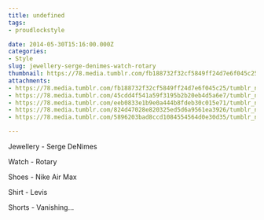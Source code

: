 ```yaml
---
title: undefined
tags:
- proudlockstyle

date: 2014-05-30T15:16:00.000Z
categories:
- Style
slug: jewellery-serge-denimes-watch-rotary
thumbnail: https://78.media.tumblr.com/fb188732f32cf5849ff24d7e6f045c25/tumblr_n6e7qom44Z1rhrm24o1_1280.jpg
attachments:
- https://78.media.tumblr.com/fb188732f32cf5849ff24d7e6f045c25/tumblr_n6e7qom44Z1rhrm24o1_1280.jpg
- https://78.media.tumblr.com/45cdd4f541a59f3195b2b20eb4d5a6e7/tumblr_n6e7qom44Z1rhrm24o2_1280.jpg
- https://78.media.tumblr.com/eeb0833e1b9e0a444b8fdeb30c015e71/tumblr_n6e7qom44Z1rhrm24o3_1280.jpg
- https://78.media.tumblr.com/824d47028e820325ed5d6a9561ea3926/tumblr_n6e7qom44Z1rhrm24o4_1280.jpg
- https://78.media.tumblr.com/5896203bad8ccd1084554564d0e30d35/tumblr_n6e7qom44Z1rhrm24o5_1280.jpg

---
```


Jewellery - Serge DeNimes  

  Watch - Rotary  

  Shoes - Nike Air Max 

  Shirt - Levis 

  Shorts - Vanishing...
